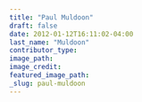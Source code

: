 ```yaml
---
title: "Paul Muldoon"
draft: false
date: 2012-01-12T16:11:02-04:00
last_name: "Muldoon"
contributor_type:
image_path:
image_credit:
featured_image_path:
_slug: paul-muldoon
---
```

